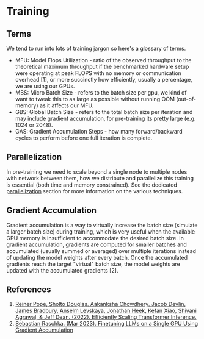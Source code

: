 # Training

## Terms

We tend to run into lots of training jargon so here's a glossary of terms.

- MFU: Model Flops Utilization - ratio of the observed throughput to the theoretical maximum throughput if the benchmarked hardware setup were operating at peak FLOPS with no memory or communication overhead [1], or more succinctly how efficiently, usually a percentage, we are using our GPUs.
- MBS: Micro Batch Size - refers to the batch size per gpu, we kind of want to tweak this to as large as possible without running OOM (out-of-memory) as it affects our MFU.
- GBS: Global Batch Size - refers to the total batch size per iteration and may include gradient accumulation, for pre-training its pretty large (e.g. 1024 or 2048).
- GAS: Gradient Accumulation Steps - how many forward/backward cycles to perform before one full iteration is complete.

## Parallelization

In pre-training we need to scale beyond a single node to multiple nodes with network between them, how we distribute and parallelize this training is essential (both time and memory constrained). See the dedicated [parallelization](parallelization/README.md) section for more information on the various techniques.

## Gradient Accumulation

Gradient accumulation is a way to virtually increase the batch size (simulate a larger batch size) during training, which is very useful when the available GPU memory is insufficient to accommodate the desired batch size. In gradient accumulation, gradients are computed for smaller batches and accumulated (usually summed or averaged) over multiple iterations instead of updating the model weights after every batch. Once the accumulated gradients reach the target "virtual" batch size, the model weights are updated with the accumulated gradients [2].

## References
1. [Reiner Pope, Sholto Douglas, Aakanksha Chowdhery, Jacob Devlin, James Bradbury, Anselm Levskaya, Jonathan Heek, Kefan Xiao, Shivani Agrawal, & Jeff Dean. (2022). Efficiently Scaling Transformer Inference.](https://arxiv.org/abs/2211.05102)
2. [Sebastian Raschka. (Mar 2023). Finetuning LLMs on a Single GPU Using Gradient Accumulation](https://lightning.ai/blog/gradient-accumulation/)